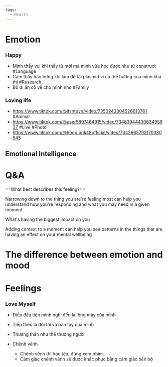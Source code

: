 ```yaml
---
tags:
  - Health
---
```

# Emotion

### Happy

- Mình thấy vui khi thấy từ mới mà mình vừa học được như từ construct #Language 
- Cảm thấy hào hứng khi làm đề tài plasmid vì có thể hướng của mình khả thi #Research 
- Bố đi ăn cỗ về cho mình nho #Family

### Loving life

- https://www.tiktok.com/@ltsntuyn/video/7350243304526613761 #Animal
- https://www.tiktok.com/@user5897484915/video/7348394443063495937 #Live #Photo 
- https://www.tiktok.com/@hoop.bnk48official/video/7343665792170380545 

## Emotional Intelligence

# Q&A

==What best describes this feeling?==

Narrowing down to the thing you are're feeling most can help you understand how you're responding and what you may need in a given moment

What's having the biggest impact on you

Adding context to a moment can help you see patterns in the things that are having an effect on your mental wellbeing

# The difference between emotion and mood
# Feelings

### Love Myself

- Điều đầu tiên mình nghỉ đến là lông mày của mình
- Tiếp theo là đôi tai và bàn tay của mình
- Thương thân như thể thương người

- Chênh vênh
	- Chênh vênh thì học tập, đừng xem phim.
	- Cảm giác chênh vênh sẽ được khắc phục bằng cảm giác tiến bộ